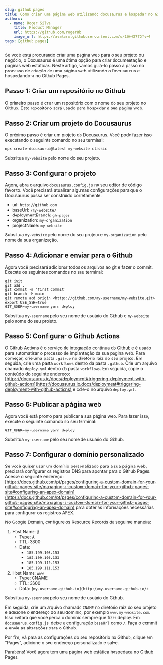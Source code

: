 ```yaml
---
slug: github pages
title: Como criar uma página web utilizando docusaurus e hospedar no Github Pages!
authors:
  - name: Roger Silva
    title: Product Manager
    url: https://github.com/roger8b
    image_url: https://avatars.githubusercontent.com/u/20045773?v=4
tags: [github pages]
---
```


Se você está procurando criar uma página web para o seu projeto ou negócio, o Docusaurus é uma ótima opção para criar documentação e páginas web estáticas. Neste artigo, vamos guiá-lo passo a passo no processo de criação de uma página web utilizando o Docusaurus e hospedando-a no Github Pages.
<!-- truncate -->
## Passo 1: Criar um repositório no Github

O primeiro passo é criar um repositório com o nome do seu projeto no Github. Este repositório será usado para hospedar a sua página web.

## Passo 2: Criar um projeto do Docusaurus

O próximo passo é criar um projeto do Docusaurus. Você pode fazer isso executando o seguinte comando no seu terminal:

```
npx create-docusaurus@latest my-website classic

```

Substitua `my-website` pelo nome do seu projeto.

## Passo 3: Configurar o projeto

Agora, abra o arquivo `docusaurus.config.js` no seu editor de código favorito. Você precisará atualizar algumas configurações para que o Docusaurus possa ser construído corretamente.

- url: `http://github.com`
- baseUrl: `/my-website/`
- deploymentBranch: `gh-pages`
- organization: `my-organization`
- projectName: `my-website`

Substitua `my-website` pelo nome do seu projeto e `my-organization` pelo nome da sua organização.

## Passo 4: Adicionar e enviar para o Github

Agora você precisará adicionar todos os arquivos ao git e fazer o commit. Execute os seguintes comandos no seu terminal:

```
git init
git add .
git commit -m 'first commit'
git branch -M main
git remote add origin <https://github.com/my-username/my-website.git>
export USE_SSH=true
GIT_USER=my-username yarn deploy

```

Substitua `my-username` pelo seu nome de usuário do Github e `my-website` pelo nome do seu projeto.

## Passo 5: Configurar o Github Actions

O Github Actions é o serviço de integração contínua do Github e é usado para automatizar o processo de implantação da sua página web. Para começar, crie uma pasta `.github` no diretório raiz do seu projeto. Em seguida, crie uma pasta `workflows` dentro da pasta `.github`. Crie um arquivo chamado `deploy.yml` dentro da pasta `workflows`. Em seguida, copie o conteúdo do seguinte endereço: [https://docusaurus.io/docs/deployment#triggering-deployment-with-github-actions](https://docusaurus.io/docs/deployment#triggering-deployment-with-github-actions) e cole-o no arquivo `deploy.yml`.

## Passo 6: Publicar a página web

Agora você está pronto para publicar a sua página web. Para fazer isso, execute o seguinte comando no seu terminal:

```
GIT_USER=my-username yarn deploy

```

Substitua `my-username` pelo seu nome de usuário do Github.

## Passo 7: Configurar o domínio personalizado

Se você quiser usar um domínio personalizado para a sua página web, precisará configurar os registros DNS para apontar para o Github Pages. Acesse o seguinte endereço: [https://docs.github.com/pt/pages/configuring-a-custom-domain-for-your-github-pages-site/managing-a-custom-domain-for-your-github-pages-site#configuring-an-apex-domain](https://docs.github.com/pt/pages/configuring-a-custom-domain-for-your-github-pages-site/managing-a-custom-domain-for-your-github-pages-site#configuring-an-apex-domain) para obter as informações necessárias para configurar os registros APEX.

No Google Domain, configure os Resource Records da seguinte maneira:

1. Host Name: `@`
    - Type: A
    - TTL: 3600
    - Data:
        - `185.199.108.153`
        - `185.199.109.153`
        - `185.199.110.153`
        - `185.199.111.153`
2. Host Name: `www`
    - Type: CNAME
    - TTL: 3600
    - Data: `[my-username.github.io](http://my-username.github.io/)`

Substitua `my-username` pelo seu nome de usuário do Github.

Em seguida, crie um arquivo chamado `CNAME` no diretório raiz do seu projeto e adicione o endereço do seu domínio, por exemplo `www.my-website.com`. Isso evitará que você perca o domínio sempre que fizer deploy. Em `docusaurus.config.js`, deixe a configuração `baseUrl` como `/`. Faça o commit e envie as alterações para o Github.

Por fim, vá para as configurações do seu repositório no Github, clique em "Pages", adicione o seu endereço personalizado e salve.

Parabéns! Você agora tem uma página web estática hospedada no Github Pages.